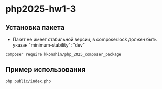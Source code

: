 # php2025-hw1-3

## Установка пакета

- Пакет не имеет стабильной версии, 
в composer.lock должен быть указан "minimum-stability": "dev"

`composer require kkonshin/php_2025_composer_package`

## Пример использования
`php public/index.php`

